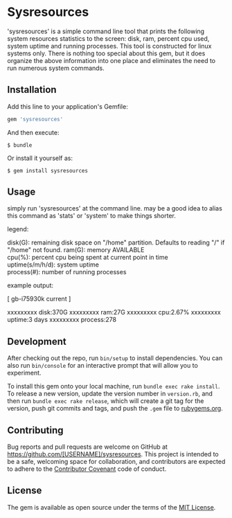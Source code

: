 # Sysresources

'sysresources' is a simple command line tool that prints the following system resources statistics to the screen: disk, ram, percent cpu used, system uptime and running processes.  This tool is constructed for linux systems only. There is nothing too special about this gem, but it does organize the above information into one place and eliminates the need to run numerous system commands.    
## Installation

Add this line to your application's Gemfile:

```ruby
gem 'sysresources'
```

And then execute:

    $ bundle

Or install it yourself as:

    $ gem install sysresources

## Usage

simply run 'sysresources' at the command line. may be a good idea to alias this command as 'stats' or 'system' to make things shorter.      

legend: 

disk(G):             remaining disk space on "/home" partition. Defaults to reading "/" if "/home" not found.
ram(G):              memory AVAILABLE    
cpu(%):              percent cpu being spent at current point in time     
uptime(s/m/h/d):     system uptime    
process(#):          number of running processes    

example output:

[ gb-i75930k current ]

 xxxxxxxxx disk:370G
 xxxxxxxxx ram:27G
 xxxxxxxxx cpu:2.67%
 xxxxxxxxx uptime:3 days
 xxxxxxxxx process:278

## Development

After checking out the repo, run `bin/setup` to install dependencies. You can also run `bin/console` for an interactive prompt that will allow you to experiment.

To install this gem onto your local machine, run `bundle exec rake install`. To release a new version, update the version number in `version.rb`, and then run `bundle exec rake release`, which will create a git tag for the version, push git commits and tags, and push the `.gem` file to [rubygems.org](https://rubygems.org).

## Contributing

Bug reports and pull requests are welcome on GitHub at https://github.com/[USERNAME]/sysresources. This project is intended to be a safe, welcoming space for collaboration, and contributors are expected to adhere to the [Contributor Covenant](http://contributor-covenant.org) code of conduct.


## License

The gem is available as open source under the terms of the [MIT License](http://opensource.org/licenses/MIT).

